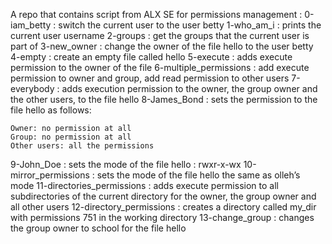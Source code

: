 A repo that contains script from ALX SE for permissions management : 
0-iam_betty : switch the current user to the user betty
1-who_am_i : prints the current user username
2-groups : get the groups that the current user is part of
3-new_owner : change the owner of the file hello to the user betty
4-empty : create an empty file called hello
5-execute : adds execute permission to the owner of the file
6-multiple_permissions : add execute permission to owner and group, add read permission to other users
7-everybody : adds execution permission to the owner, the group owner and the other users, to the file hello
8-James_Bond : sets the permission to the file hello as follows:

    Owner: no permission at all
    Group: no permission at all
    Other users: all the permissions
9-John_Doe : sets the mode of the file hello : rwxr-x-wx
10-mirror_permissions : sets the mode of the file hello the same as olleh’s mode
11-directories_permissions : adds execute permission to all subdirectories of the current directory for the owner, the group owner and all other users
12-directory_permissions : creates a directory called my_dir with permissions 751 in the working directory
13-change_group : changes the group owner to school for the file hello
